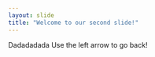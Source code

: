 ```yaml
---
layout: slide
title: "Welcome to our second slide!"
---
```

Dadadadada
Use the left arrow to go back!
